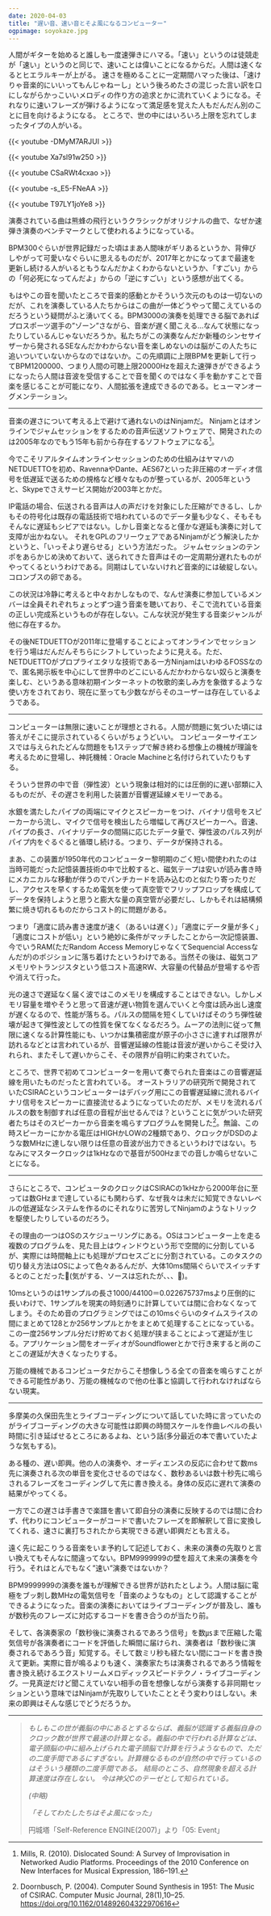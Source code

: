 ```yaml
---
date: 2020-04-03
title: "遅い音、速い音とそよ風になるコンピューター"
ogpimage: soyokaze.jpg
---
```

人間がギターを始めると誰しも一度速弾きにハマる。「速い」というのは徒競走が「速い」というのと同じで、速いことは偉いことになるからだ。人間は速くなるとヒエラルキーが上がる。
速さを極めることに一定期間ハマった後は、「速けりゃ音楽的にいいってもんじゃねーし」という後ろめたさの混じった言い訳を口にしながらかっこいいメロディの作り方の追求とかに流れていくようになる。それなりに速いフレーズが弾けるようになって満足感を覚えた人もだんだん別のことに目を向けるようになる。
ところで、世の中にはいろいろ上限を忘れてしまったタイプの人がいる。

{{< youtube -DMyM7ARJUI >}}

{{< youtube Xa7sl91w250 >}}

{{< youtube CSaRWt4cxao >}}

{{< youtube -s_E5-FNeAA >}}

{{< youtube T97LY1joYe8 >}}

演奏されている曲は熊蜂の飛行というクラシックがオリジナルの曲で、なぜか速弾き演奏のベンチマークとして使われるようになっている。

BPM300ぐらいが世界記録だった頃はまあ人間味がギリあるというか、背伸びしやがって可愛いなぐらいに思えるものだが、2017年とかになってまで最速を更新し続ける人がいるともうなんだかよくわからないというか、「すごい」からの「何必死になってんだよ」からの「逆にすごい」という感想が出てくる。

もはやこの音を聞いたところで音楽的感動とかそういう次元のものは一切ないのだが、これを演奏している人たちからはこの曲が一体どうやって聞こえているのだろうという疑問がふと湧いてくる。BPM3000の演奏を処理できる脳であればプロスポーツ選手の”ゾーン”さながら、音楽が遅く聞こえる…なんて状態になったりしているんじゃないだろうか。私たちがこの演奏なんだか新種のシンセサイザーから発されるSEなんだかわからない音を楽しめないのは脳がこの人たちに追いついていないからなのではないか。この先順調に上限BPMを更新して行ってBPM1200000、つまり人間の可聴上限20000Hzを超えた速弾きができるようになったら人間は音波を受信することで音を聞くのではなく手を動かすことで音楽を感じることが可能になり、人間拡張を達成できるのである。ヒューマンオーグメンテーション。

---

音楽の遅さについて考える上で避けて通れないのはNinjamだ。
Ninjamとはオンラインでジャムセッションをするための音声伝送ソフトウェアで、開発されたのは2005年なのでもう15年も前から存在するソフトウェアになる[^networked]。

今でこそリアルタイムオンラインセッションのための仕組みはヤマハのNETDUETTOを初め、RavennaやDante、AES67といった非圧縮のオーディオ信号を低遅延で送るための規格など様々なものが整っているが、2005年というと、Skypeでさえサービス開始が2003年とかだ。

IP電話の場合、伝送される音声は人の声だけを対象にした圧縮ができるし、しかもその符号化は既存の電話技術で培われているのでデータ量も少なく、そもそもそんなに遅延もシビアではない。しかし音楽となると僅かな遅延も演奏に対して支障が出かねない。
それをGPLのフリーウェアであるNinjamがどう解決したかというと、「いっそより遅らせる」という方法だった。
ジャムセッションのテンポをあらかじめ決めておいて、送られてきた音声はその一定周期分遅れたものがやってくるというわけである。同期はしていないけれど音楽的には破綻しない。コロンブスの卵である。

この状況は冷静に考えると中々おかしなもので、なんせ演奏に参加しているメンバーは全員それぞれちょっとずつ違う音楽を聴いており、そこで流れている音楽の正しい完成系というものが存在しない。こんな状況が発生する音楽ジャンルが他に存在するか。

その後NETDUETTOが2011年に登場することによってオンラインでセッションを行う場はだんだんそちらにシフトしていったように見える。ただ、NETDUETTOがプロプライエタリな技術である一方NinjamはいわゆるFOSSなので、匿名掲示板を中心にして世界中のどこにいるんだかわからない奴らと演奏を楽しむ、というある意味初期インターネットの牧歌的楽しみ方を象徴するような使い方をされており、現在に至っても少数ながらそのユーザーは存在しているようである。

---

コンピューターは無限に速いことが理想とされる。人間が問題に気づいた頃には答えがそこに提示されているくらいがちょうどいい。
コンピューターサイエンスでは与えられたどんな問題をも1ステップで解き終わる想像上の機械が理論を考えるために登場し、神託機械：Oracle Machineと名付けられていたりもする。

そういう世界の中で音（弾性波）という現象は相対的には圧倒的に遅い部類に入るものだが、その遅さを利用した装置が音響遅延線メモリーである。

水銀を満たしたパイプの両端にマイクとスピーカーをつけ、バイナリ信号をスピーカーから流し、マイクで信号を検出したら増幅して再びスピーカーへ。音速、パイプの長さ、バイナリデータの間隔に応じたデータ量で、弾性波のパルス列がパイプ内をぐるぐると循環し続ける。つまり、データが保持される。

まあ、この装置が1950年代のコンピューター黎明期のごく短い間使われたのは当時可能だった記憶装置技術の中で比較すると、磁気テープは安いが読み書き時にメカニカルな移動が伴うのでパンチカードを読み込むのと似たり寄ったりだし、アクセスを早くするため電気を使って真空管でフリップフロップを構成してデータを保持しようと思うと膨大な量の真空管が必要だし、しかもそれは結構頻繁に焼き切れるものだからコスト的に問題がある。

つまり「適度に読み書き速度が速く（あるいは遅く）」「適度にデータ量が多く」「適度にコストが低い」という絶妙に条件がマッチしたことから一次記憶装置、今でいうRAM(ただRandom Access MemoryじゃなくてSequencial Accessなんだが)のポジションに落ち着けたというわけである。当然その後は、磁気コアメモリやトランジスタという低コスト高速RW、大容量の代替品が登場するや否や消えて行った。

光の速さで遅延なく届く波ではこのメモリを構成することはできない。しかしメモリ容量を増やそうと思って音速が遅い物質を選んでいくと今度は読み出し速度が遅くなるので、性能が落ちる。パルスの間隔を短くしていけばそのうち弾性破壊が起きて弾性波としての性質を保てなくなるだろう。ムーアの法則に従って無限に速くなる計算性能にも、いつかは集積密度が原子の小ささに達すれば限界が訪れるなどとは言われているが、音響遅延線の性能は音波が遅いからこそ受け入れられ、またそして遅いからこそ、その限界が自明に約束されていた。

ところで、世界で初めてコンピューターを用いて奏でられた音楽はこの音響遅延線を用いたものだったと言われている。
オーストラリアの研究所で開発されていたCSIRACというコンピューターはデバッグ用にこの音響遅延線に流れるバイナリ信号をスピーカーに直接流せるようになっていたのだが、メモリを流れるパルスの数を制御すれば任意の音程が出せるんでは？ということに気がついた研究者たちはそのスピーカーから音楽を鳴らすプログラムを開発した[^csirac]。無論、この時スピーカーにかかる電圧はHIGHかLOWの2種類であり、クロックがDSDのような数MHzに達しない限りは任意の音波が出力できるというわけではない。ちなみにマスタークロックは1kHzなので基音が500Hzまでの音しか鳴らせないことになる。

---

さらにところで、コンピュータのクロックはCSIRACの1kHzから2000年台に至っては数GHzまで達しているにも関わらず、なぜ我々は未だに知覚できないレベルの低遅延なシステムを作るのにそれなりに苦労してNinjamのようなトリックを駆使したりしているのだろう。

その理由の一つはOSのスケジューリングにある。OSはコンピューター上を走る複数のプログラムを、見た目上はウィンドウという形で空間的に分割しているが、実際には時間軸上にも処理がプロセスごとに分割されている。このタスクの切り替え方法はOSによって色々あるんだが、大体10ms間隔ぐらいでスイッチするとのことだった(気がする、ソースは忘れたが、、、)。

10msというのは1サンプルの長さ1000/44100＝0.022675737msより圧倒的に長いわけで、1サンプルを現実の時刻通りに計算していては間に合わなくなってしまう。そのため音のプログラミングではこの10msぐらいのタイムスライスの間にまとめて128とか256サンプルとかをまとめて処理することになっている。この一度256サンプル分だけ貯めておく処理が挟まることによって遅延が生じる。アプリケーション間をオーディオがSoundflowerとかで行き来すると尚のことこの遅延が大きくなったりする。

万能の機械であるコンピュータだからこそ想像しうる全ての音楽を鳴らすことができる可能性があり、万能の機械なので他の仕事と協調して行われなければならない現実。

---

多摩美の久保田先生とライブコーディングについて話していた時に言っていたのがライブコーディングの大きな可能性は即興の時間スケールを作曲レベルの長い時間に引き延ばせるところにあるよね、という話(多分最近の本で書いていたような気もする)。

ある種の、遅い即興。他の人の演奏や、オーディエンスの反応に合わせて数ms先に演奏される次の単音を変化させるのではなく、数秒あるいは数十秒先に鳴らされるフレーズをコーディングして先に書き換える。身体の反応に遅れて演奏の結果がやってくる。

一方でこの遅さは手書きで楽譜を書いて即自分の演奏に反映するのでは間に合わず、代わりにコンピューターがコードで書いたフレーズを即解釈して音に変換してくれる、速さに裏打ちされたから実現できる遅い即興だとも言える。

遠く先に起こりうる音楽をいま予約して記述しておく、未来の演奏の先取りと言い換えてもそんなに間違ってない。BPM9999999の壁を超えて未来の演奏を今行う。それはとんでもなく”速い”演奏ではないか？

BPM9999999の演奏を誰もが理解できる世界が訪れたとしよう。人間は脳に電極をブッ刺し数MHzの電気信号を「音楽のようなもの」として認識することができるようになった。音楽の演奏においてはライブコーディングが普及し、誰もが数秒先のフレーズに対応するコードを書き合うのが当たり前。

そして、各演奏家の「数秒後に演奏されるであろう信号」を数㎲まで圧縮した電気信号が各演奏者にコードを評価した瞬間に届けられ、演奏者は「数秒後に演奏されるであろう音」知覚する。そして数ミリ秒も経たない間にコードを書き換えて更新。実際に音が鳴るよりも速く、演奏家たちは演奏されるであろう情報を書き換え続けるエクストリームメロディックスピードテクノ・ライブコーディング。一見真逆だけど聞こえていない相手の音を想像しながら演奏する非同期セッションという意味ではNinjamが先取りしていたこととそう変わりはしない。未来の即興はそんな感じでどうだろうか。

---

> *もしもこの世が義脳の中にあるとするならば、義脳が認識する義脳自身のクロック数が世界で最速の計算となる。義脳の中で行われる計算などは、電子頭脳の中に組み上げられた電子頭脳で計算を行うようなもので、ただの二度手間であるにすぎない。計算機なるものが自然の中で行っているのはそういう種類の二度手間である。*
> *結局のところ、自然現象を超える計算速度は存在しない。*
> *今は神父Cのテーゼとして知られている。*
>
> *(中略)*
>
> *「そしてわたしたちはそよ風になった」*
>
> 円城塔「Self-Reference ENGINE(2007)」より「05: Event」



[^networked]: Mills, R. (2010). Dislocated Sound: A Survey of Improvisation in Networked Audio Platforms. Proceedings of the 2010 Conference on New Interfaces for Musical Expression, 186–191.
[^csirac]: Doornbusch, P. (2004). Computer Sound Synthesis in 1951: The Music of CSIRAC. Computer Music Journal, 28(1),10–25. https://doi.org/10.1162/014892604322970616